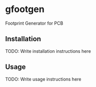# gfootgen
Footprint Generator for PCB

## Installation

TODO: Write installation instructions here

## Usage

TODO: Write usage instructions here

